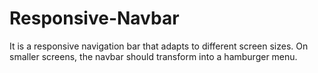 # Responsive-Navbar
It is a responsive navigation bar that adapts to different screen sizes.
On smaller screens, the navbar should transform into a hamburger menu.
